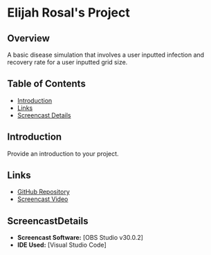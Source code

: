 # Elijah Rosal's Project

## Overview
A basic disease simulation that involves a user inputted infection and recovery rate for a user inputted grid size.

## Table of Contents
- [Introduction](#introduction)
- [Links](#links)
- [Screencast Details](#ScreencastDetails)

## Introduction
Provide an introduction to your project.

## Links
- [GitHub Repository](https://github.com/ElijahRosal/DiseaseSim)
- [Screencast Video](https://youtu.be/1Uehdi9LNg8)

## ScreencastDetails
- **Screencast Software:** [OBS Studio v30.0.2]
- **IDE Used:** [Visual Studio Code]

